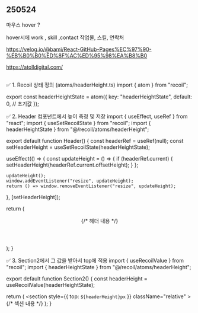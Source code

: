 ## 250524
마우스 hover ?

hover시에
work , skill ,contact
작업물, 스킬, 연락처

https://velog.io/@bami/React-GitHub-Pages%EC%97%90-%EB%B0%B0%ED%8F%AC%ED%95%98%EA%B8%B0


https://atolldigital.com/


##
✅ 1. Recoil 상태 정의 (atoms/headerHeight.ts)
import { atom } from "recoil";

export const headerHeightState = atom<number>({
  key: "headerHeightState",
  default: 0, // 초기값
});

✅ 2. Header 컴포넌트에서 높이 측정 및 저장
import { useEffect, useRef } from "react";
import { useSetRecoilState } from "recoil";
import { headerHeightState } from "@/recoil/atoms/headerHeight";

export default function Header() {
  const headerRef = useRef<HTMLDivElement>(null);
  const setHeaderHeight = useSetRecoilState(headerHeightState);

  useEffect(() => {
    const updateHeight = () => {
      if (headerRef.current) {
        setHeaderHeight(headerRef.current.offsetHeight);
      }
    };

    updateHeight();
    window.addEventListener("resize", updateHeight);
    return () => window.removeEventListener("resize", updateHeight);
  }, [setHeaderHeight]);

  return (
    <header ref={headerRef} className="sticky top-0 bg-white z-50">
      {/* 헤더 내용 */}
    </header>
  );
}

✅ 3. Section2에서 그 값을 받아서 top에 적용
import { useRecoilValue } from "recoil";
import { headerHeightState } from "@/recoil/atoms/headerHeight";

export default function Section2() {
  const headerHeight = useRecoilValue(headerHeightState);

  return (
    <section
      style={{ top: `${headerHeight}px` }}
      className="relative"
    >
      {/* 섹션 내용 */}
    </section>
  );
}